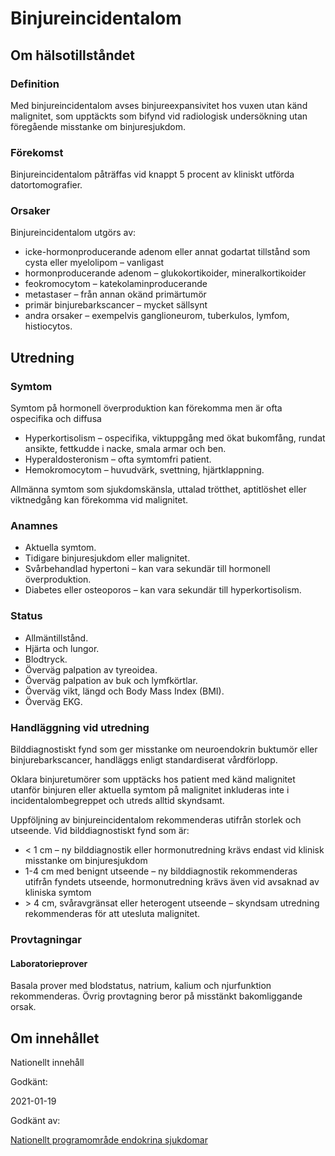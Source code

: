 Binjureincidentalom
===================

Om hälsotillståndet
-------------------

### Definition

Med binjureincidentalom avses binjureexpansivitet hos vuxen utan känd malignitet, som upptäckts som bifynd vid radiologisk undersökning utan föregående misstanke om binjuresjukdom.

### Förekomst

Binjureincidentalom påträffas vid knappt 5 procent av kliniskt utförda datortomografier.

### Orsaker

Binjureincidentalom utgörs av:

*   icke-hormonproducerande adenom eller annat godartat tillstånd som cysta eller myelolipom – vanligast
*   hormonproducerande adenom – glukokortikoider, mineralkortikoider
*   feokromocytom – katekolaminproducerande
*   metastaser – från annan okänd primärtumör
*   primär binjurebarkscancer – mycket sällsynt
*   andra orsaker – exempelvis ganglioneurom, tuberkulos, lymfom, histiocytos.

Utredning
---------

### Symtom

Symtom på hormonell överproduktion kan förekomma men är ofta ospecifika och diffusa

*   Hyperkortisolism – ospecifika, viktuppgång med ökat bukomfång, rundat ansikte, fettkudde i nacke, smala armar och ben.
*   Hyperaldosteronism – ofta symtomfri patient.
*   Hemokromocytom – huvudvärk, svettning, hjärtklappning.

Allmänna symtom som sjukdomskänsla, uttalad trötthet, aptitlöshet eller viktnedgång kan förekomma vid malignitet.

### Anamnes

*   Aktuella symtom.
*   Tidigare binjuresjukdom eller malignitet.
*   Svårbehandlad hypertoni – kan vara sekundär till hormonell överproduktion.
*   Diabetes eller osteoporos – kan vara sekundär till hyperkortisolism.

### Status

*   Allmäntillstånd.
*   Hjärta och lungor.
*   Blodtryck.
*   Överväg palpation av tyreoidea.
*   Överväg palpation av buk och lymfkörtlar.
*   Överväg vikt, längd och Body Mass Index (BMI).
*   Överväg EKG.

### Handläggning vid utredning

Bilddiagnostiskt fynd som ger misstanke om neuroendokrin buktumör eller binjurebarkscancer, handläggs enligt standardiserat vårdförlopp.

Oklara binjuretumörer som upptäcks hos patient med känd malignitet utanför binjuren eller aktuella symtom på malignitet inkluderas inte i incidentalombegreppet och utreds alltid skyndsamt.

Uppföljning av binjureincidentalom rekommenderas utifrån storlek och utseende. Vid bilddiagnostiskt fynd som är:

*   < 1 cm – ny bilddiagnostik eller hormonutredning krävs endast vid klinisk misstanke om binjuresjukdom
*   1-4 cm med benignt utseende – ny bilddiagnostik rekommenderas utifrån fyndets utseende, hormonutredning krävs även vid avsaknad av kliniska symtom
*   \> 4 cm, svåravgränsat eller heterogent utseende – skyndsam utredning rekommenderas för att utesluta malignitet.

### Provtagningar

#### Laboratorieprover

Basala prover med blodstatus, natrium, kalium och njurfunktion rekommenderas. Övrig provtagning beror på misstänkt bakomliggande orsak.

Om innehållet
-------------

Nationellt innehåll

Godkänt:

2021-01-19

Godkänt av:

[Nationellt programområde endokrina sjukdomar](https://kunskapsstyrningvard.se/kunskapsstyrningvard/programomradenochsamverkansgrupper/nationellaprogramomraden/npoendokrinasjukdomar.56428.html)

